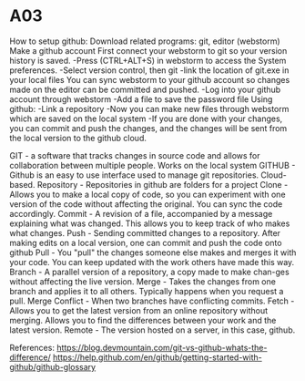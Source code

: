 # A03

How to setup github:
Download related programs: git, editor (webstorm)
Make a github account
First connect your webstorm to git so your version history is saved. 
  -Press (CTRL+ALT+S) in webstorm to access the System preferences.
  -Select version control, then git
  -link the location of git.exe in your local files
You can sync webstorm to your github account so changes made on the editor can be committed and pushed.
  -Log into your github account through webstorm
  -Add a file to save the password file
Using github:
  -Link a repository
  -Now you can make new files through webstorm which are saved on the local system
  -If you are done with your changes, you can commit and push the changes, and the changes will be sent from the local version to the github cloud.
  

GIT - a software that tracks changes in source code and allows for collaboration between multiple people. Works on the local system
GITHUB - Github is an easy to use interface used to manage git repositories. Cloud-based.
Repository - Repositories in github are folders for a project
Clone - Allows you to make a local copy of code, so you can experiment with one version of the code without affecting the original. You can sync the code accordingly. 
Commit - A revision of a file, accompanied by a message explaining what was changed. This allows you to keep track of who makes what changes.
Push - Sending committed changes to a repository. After making edits on a local version, one can commit and push the code onto github
Pull - You "pull" the changes someone else makes and merges it with your code. You can keep updated with the work others have made this way.
Branch - A parallel version of a repository, a copy made to make chan-ges without affecting the live version.
Merge - Takes the changes from one branch and applies it to all others. Typically happens when you request a pull.
Merge Conflict - When two branches have conflicting commits.
Fetch - Allows you to get the latest version from an online repository without merging. Allows you to find the differences between your work and the latest version.
Remote - The version hosted on a server, in this case, github.

References:
https://blog.devmountain.com/git-vs-github-whats-the-difference/
https://help.github.com/en/github/getting-started-with-github/github-glossary
